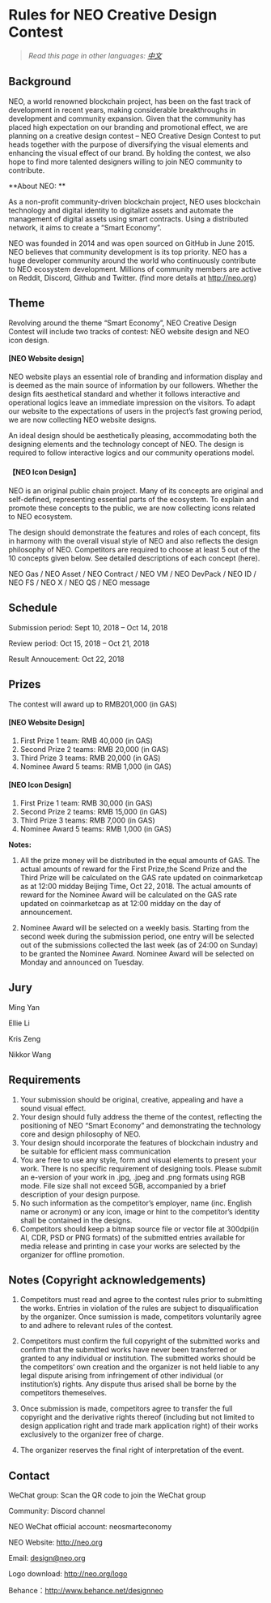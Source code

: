 # Rules for NEO Creative Design Contest

> *Read this page in other languages: [中文](9.10%20NEO创意设计大赛章程.md)*

## Background

NEO, a world renowned blockchain project, has been on the fast track of development in recent years, making considerable breakthroughs in development and community expansion. Given that the community has placed high expectation on our branding and promotional effect, we are planning on a creative design contest – NEO Creative Design Contest to put heads together with the purpose of diversifying the visual elements and enhancing the visual effect of our brand. By holding the contest, we also hope to find more talented designers willing to join NEO community to contribute.

**About NEO: **

As a non-profit community-driven blockchain project, NEO uses blockchain technology and digital identity to digitalize assets and automate the management of digital assets using smart contracts. Using a distributed network, it aims to create a “Smart Economy”.

NEO was founded in 2014 and was open sourced on GitHub in June 2015. NEO believes that community development is its top priority. NEO has a huge developer community around the world who continuously contribute to NEO ecosystem development. Millions of community members are active on Reddit, Discord, Github and Twitter. (find more details at http://neo.org)

## Theme

Revolving around the theme “Smart Economy”, NEO Creative Design Contest will include two tracks of contest: NEO website design and NEO icon design.

#### [NEO Website design]

NEO website plays an essential role of branding and information display and is deemed as the main source of information by our followers. Whether the design fits aesthetical standard and whether it follows interactive and operational logics leave an immediate impression on the visitors. To adapt our website to the expectations of users in the project’s fast growing period, we are now collecting NEO website designs.

An ideal design should be aesthetically pleasing, accommodating both the designing elements and the technology concept of NEO. The design is required to follow interactive logics and our community operations model.

#### 【NEO Icon Design】

NEO is an original public chain project. Many of its concepts are original and self-defined, representing essential parts of the ecosystem. To explain and promote these concepts to the public, we are now collecting icons related to NEO ecosystem.

The design should demonstrate the features and roles of each concept, fits in harmony with the overall visual style of NEO and also reflects the design philosophy of NEO. Competitors are required to choose at least 5 out of the 10 concepts given below. See detailed descriptions of each concept (here).

NEO Gas / NEO Asset / NEO  Contract / NEO VM / NEO DevPack / NEO ID / NEO FS / NEO X / NEO QS / NEO message

## Schedule

Submission period: Sept 10, 2018 – Oct 14, 2018

Review period: Oct 15, 2018 – Oct 21, 2018

Result Annoucement: Oct 22, 2018

## Prizes

The contest will award up to RMB201,000 (in GAS)

#### [NEO Website Design]

1. First Prize             1 team:     RMB 40,000 (in GAS)
2. Second Prize        2 teams:   RMB 20,000 (in GAS)
3. Third Prize            3 teams:   RMB 20,000 (in GAS)
4. Nominee Award    5 teams:   RMB 1,000 (in GAS)

#### [NEO Icon Design]

1. First Prize             1 team:     RMB 30,000 (in GAS)
2. Second Prize        2 teams:   RMB 15,000 (in GAS)
3. Third Prize            3 teams:   RMB 7,000 (in GAS)
4. Nominee Award    5 teams:   RMB 1,000 (in GAS)


**Notes:**

1. All the prize money will be distributed in the equal amounts of GAS. The actual amounts of reward for the First Prize,the Scend Prize and the Third Prize will be calculated on the GAS rate updated on coinmarketcap as at 12:00 midday Beijing Time, Oct 22, 2018. The actual amounts of reward for the Nominee Award will be calculated on the GAS rate updated on coinmarketcap as at 12:00 midday on the day of announcement.

2. Nominee Award will be selected on a weekly basis. Starting from the second week during the submission period, one entry will be selected out of the submissions collected the last week (as of 24:00 on Sunday) to be granted the Nominee Award. Nominee Award will be selected on Monday and announced on Tuesday. 

## Jury

   Ming Yan

   Ellie Li

   Kris Zeng

   Nikkor Wang

## Requirements

1. Your submission should be original, creative, appealing and have a sound visual effect.
2. Your design should fully address the theme of the contest, reflecting the positioning of NEO “Smart Economy” and demonstrating the technology core and design philosophy of NEO.
3. Your design should incorporate the features of blockchain industry and be suitable for efficient mass communication
4. You are free to use any style, form and visual elements to present your work. There is no specific requirement of designing tools. Please submit an e-version of your work in .jpg, .jpeg and .png formats using RGB mode. File size shall not exceed 5GB, accompanied by a brief description of your design purpose.
5. No such information as the competitor’s employer, name (inc. English name or acronym) or any icon, image or hint to the competitor’s identity shall be contained in the designs.
6. Competitors should keep a bitmap source file or vector file at 300dpi(in AI, CDR, PSD or PNG formats) of the submitted entries available for media release and printing in case your works are selected by the organizer for offline promotion. 


## Notes (Copyright acknowledgements)

1. Competitors must read and agree to the contest rules prior to submitting the works. Entries in violation of the rules are subject to disqualification by the organizer. Once sumission is made, competitors voluntarily agree to and adhere to relevant rules of the contest.

2. Competitors must confirm the full copyright of the submitted works and confirm that the submitted works have never been transferred or granted to any individual or institution. The submitted works should be the competitors‘ own creation and the organizer is not held liable to any legal dispute arising from infringement of other individual (or institution’s) rights. Any dispute thus arised shall be borne by the competitors themeselves.

3. Once submission is made, competitors agree to transfer the full copyright and the derivative rights thereof (including but not limited to design application right and trade mark application right) of their works exclusively to the organizer free of charge.

4. The organizer reserves the final right of interpretation of the event.


## Contact

WeChat group: Scan the QR code to join the WeChat group

Community: Discord channel

NEO WeChat official account: neosmarteconomy

NEO Website: http://neo.org

Email: design@neo.org

Logo download: http://neo.org/logo

Behance：http://www.behance.net/designneo
